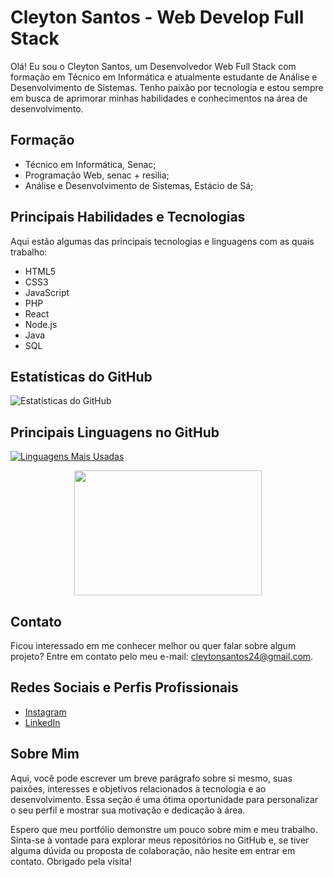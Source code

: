 # Cleyton Santos - Web Develop Full Stack

Olá! Eu sou o Cleyton Santos, um Desenvolvedor Web Full Stack com formação em Técnico em Informática e atualmente estudante de Análise e Desenvolvimento de Sistemas. Tenho paixão por tecnologia e estou sempre em busca de aprimorar minhas habilidades e conhecimentos na área de desenvolvimento.

## Formação

- Técnico em Informática, Senac;
- Programação Web, senac + resilia;
- Análise e Desenvolvimento de Sistemas, Estácio de Sá;

## Principais Habilidades e Tecnologias

Aqui estão algumas das principais tecnologias e linguagens com as quais trabalho:

- HTML5
- CSS3
- JavaScript
- PHP
- React
- Node.js
- Java
- SQL

## Estatísticas do GitHub

![Estatísticas do GitHub](https://github-readme-stats.vercel.app/api?username=Cleyton2022&show_icons=true&theme=radical)

## Principais Linguagens no GitHub

[![Linguagens Mais Usadas](https://github-readme-stats.vercel.app/api/top-langs/?username=Cleyton2022&layout=compact&count=16&theme=radical)](https://github.com/anuraghazra/github-readme-stats)


<div align="center">



</div>

<div align="center">
<img src="https://media.giphy.com/media/LmNwrBhejkK9EFP504/giphy.gif" width="300" height="200" />
</div>

## Contato

Ficou interessado em me conhecer melhor ou quer falar sobre algum projeto? Entre em contato pelo meu e-mail: cleytonsantos24@gmail.com.

## Redes Sociais e Perfis Profissionais

- [Instagram](https://instagram.com/cll_22)
- [LinkedIn](https://www.linkedin.com/in/cleyton-santos-007tecnicorj/)


## Sobre Mim

Aqui, você pode escrever um breve parágrafo sobre si mesmo, suas paixões, interesses e objetivos relacionados à tecnologia e ao desenvolvimento. Essa seção é uma ótima oportunidade para personalizar o seu perfil e mostrar sua motivação e dedicação à área.

Espero que meu portfólio demonstre um pouco sobre mim e meu trabalho. Sinta-se à vontade para explorar meus repositórios no GitHub e, se tiver alguma dúvida ou proposta de colaboração, não hesite em entrar em contato. Obrigado pela visita!
